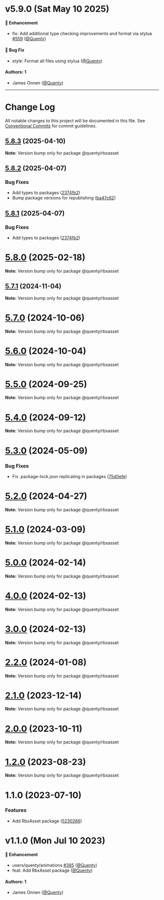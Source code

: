 # v5.9.0 (Sat May 10 2025)

#### 🚀 Enhancement

- fix: Add additional type checking improvements and format via stylua [#559](https://github.com/Quenty/NevermoreEngine/pull/559) ([@Quenty](https://github.com/Quenty))

#### 🐛 Bug Fix

- style: Format all files using stylua ([@Quenty](https://github.com/Quenty))

#### Authors: 1

- James Onnen ([@Quenty](https://github.com/Quenty))

---

# Change Log

All notable changes to this project will be documented in this file.
See [Conventional Commits](https://conventionalcommits.org) for commit guidelines.

## [5.8.3](https://github.com/Quenty/NevermoreEngine/compare/@quenty/rbxasset@5.8.2...@quenty/rbxasset@5.8.3) (2025-04-10)

**Note:** Version bump only for package @quenty/rbxasset





## [5.8.2](https://github.com/Quenty/NevermoreEngine/compare/@quenty/rbxasset@5.8.0...@quenty/rbxasset@5.8.2) (2025-04-07)


### Bug Fixes

* Add types to packages ([2374fb2](https://github.com/Quenty/NevermoreEngine/commit/2374fb2b043cfbe0e9b507b3316eec46a4e353a0))
* Bump package versions for republishing ([ba47c62](https://github.com/Quenty/NevermoreEngine/commit/ba47c62e32170bf74377b0c658c60b84306dc294))





## [5.8.1](https://github.com/Quenty/NevermoreEngine/compare/@quenty/rbxasset@5.8.0...@quenty/rbxasset@5.8.1) (2025-04-07)


### Bug Fixes

* Add types to packages ([2374fb2](https://github.com/Quenty/NevermoreEngine/commit/2374fb2b043cfbe0e9b507b3316eec46a4e353a0))





# [5.8.0](https://github.com/Quenty/NevermoreEngine/compare/@quenty/rbxasset@5.7.1...@quenty/rbxasset@5.8.0) (2025-02-18)

**Note:** Version bump only for package @quenty/rbxasset





## [5.7.1](https://github.com/Quenty/NevermoreEngine/compare/@quenty/rbxasset@5.7.0...@quenty/rbxasset@5.7.1) (2024-11-04)

**Note:** Version bump only for package @quenty/rbxasset





# [5.7.0](https://github.com/Quenty/NevermoreEngine/compare/@quenty/rbxasset@5.6.0...@quenty/rbxasset@5.7.0) (2024-10-06)

**Note:** Version bump only for package @quenty/rbxasset





# [5.6.0](https://github.com/Quenty/NevermoreEngine/compare/@quenty/rbxasset@5.5.0...@quenty/rbxasset@5.6.0) (2024-10-04)

**Note:** Version bump only for package @quenty/rbxasset





# [5.5.0](https://github.com/Quenty/NevermoreEngine/compare/@quenty/rbxasset@5.4.0...@quenty/rbxasset@5.5.0) (2024-09-25)

**Note:** Version bump only for package @quenty/rbxasset





# [5.4.0](https://github.com/Quenty/NevermoreEngine/compare/@quenty/rbxasset@5.3.0...@quenty/rbxasset@5.4.0) (2024-09-12)

**Note:** Version bump only for package @quenty/rbxasset





# [5.3.0](https://github.com/Quenty/NevermoreEngine/compare/@quenty/rbxasset@5.2.0...@quenty/rbxasset@5.3.0) (2024-05-09)


### Bug Fixes

* Fix .package-lock.json replicating in packages ([75d0efe](https://github.com/Quenty/NevermoreEngine/commit/75d0efeef239f221d93352af71a5b3e930ec23c5))





# [5.2.0](https://github.com/Quenty/NevermoreEngine/compare/@quenty/rbxasset@5.1.0...@quenty/rbxasset@5.2.0) (2024-04-27)

**Note:** Version bump only for package @quenty/rbxasset





# [5.1.0](https://github.com/Quenty/NevermoreEngine/compare/@quenty/rbxasset@5.0.0...@quenty/rbxasset@5.1.0) (2024-03-09)

**Note:** Version bump only for package @quenty/rbxasset





# [5.0.0](https://github.com/Quenty/NevermoreEngine/compare/@quenty/rbxasset@4.0.0...@quenty/rbxasset@5.0.0) (2024-02-14)

**Note:** Version bump only for package @quenty/rbxasset





# [4.0.0](https://github.com/Quenty/NevermoreEngine/compare/@quenty/rbxasset@3.0.0...@quenty/rbxasset@4.0.0) (2024-02-13)

**Note:** Version bump only for package @quenty/rbxasset





# [3.0.0](https://github.com/Quenty/NevermoreEngine/compare/@quenty/rbxasset@2.2.0...@quenty/rbxasset@3.0.0) (2024-02-13)

**Note:** Version bump only for package @quenty/rbxasset





# [2.2.0](https://github.com/Quenty/NevermoreEngine/compare/@quenty/rbxasset@2.1.0...@quenty/rbxasset@2.2.0) (2024-01-08)

**Note:** Version bump only for package @quenty/rbxasset





# [2.1.0](https://github.com/Quenty/NevermoreEngine/compare/@quenty/rbxasset@2.0.0...@quenty/rbxasset@2.1.0) (2023-12-14)

**Note:** Version bump only for package @quenty/rbxasset





# [2.0.0](https://github.com/Quenty/NevermoreEngine/compare/@quenty/rbxasset@1.2.0...@quenty/rbxasset@2.0.0) (2023-10-11)

**Note:** Version bump only for package @quenty/rbxasset





# [1.2.0](https://github.com/Quenty/NevermoreEngine/compare/@quenty/rbxasset@1.1.0...@quenty/rbxasset@1.2.0) (2023-08-23)

**Note:** Version bump only for package @quenty/rbxasset





# 1.1.0 (2023-07-10)


### Features

* Add RbxAsset package ([5230266](https://github.com/Quenty/NevermoreEngine/commit/5230266032a171167b27f06798908e10c731c718))





# v1.1.0 (Mon Jul 10 2023)

#### 🚀 Enhancement

- users/quenty/animations [#385](https://github.com/Quenty/NevermoreEngine/pull/385) ([@Quenty](https://github.com/Quenty))
- feat: Add RbxAsset package ([@Quenty](https://github.com/Quenty))

#### Authors: 1

- James Onnen ([@Quenty](https://github.com/Quenty))
